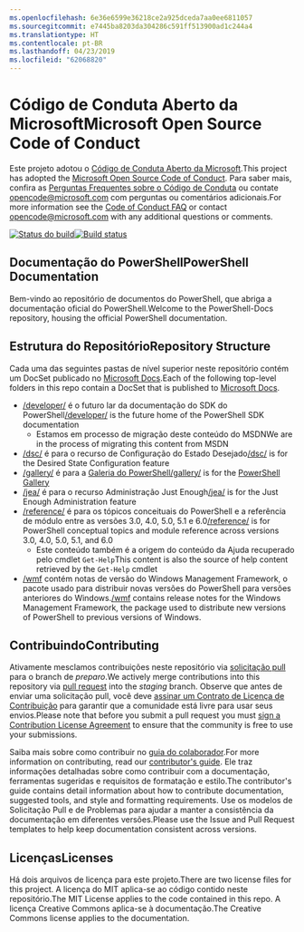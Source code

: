 ```yaml
---
ms.openlocfilehash: 6e36e6599e36218ce2a925dceda7aa0ee6811057
ms.sourcegitcommit: e7445ba8203da304286c591ff513900ad1c244a4
ms.translationtype: HT
ms.contentlocale: pt-BR
ms.lasthandoff: 04/23/2019
ms.locfileid: "62068820"
---
```

# <a name="microsoft-open-source-code-of-conduct"></a><span data-ttu-id="73408-101">Código de Conduta Aberto da Microsoft</span><span class="sxs-lookup"><span data-stu-id="73408-101">Microsoft Open Source Code of Conduct</span></span>

<span data-ttu-id="73408-102">Este projeto adotou o [Código de Conduta Aberto da Microsoft](https://opensource.microsoft.com/codeofconduct/).</span><span class="sxs-lookup"><span data-stu-id="73408-102">This project has adopted the [Microsoft Open Source Code of Conduct](https://opensource.microsoft.com/codeofconduct/).</span></span>
<span data-ttu-id="73408-103">Para saber mais, confira as [Perguntas Frequentes sobre o Código de Conduta](https://opensource.microsoft.com/codeofconduct/faq/) ou contate [opencode@microsoft.com](mailto:opencode@microsoft.com) com perguntas ou comentários adicionais.</span><span class="sxs-lookup"><span data-stu-id="73408-103">For more information see the [Code of Conduct FAQ](https://opensource.microsoft.com/codeofconduct/faq/) or contact [opencode@microsoft.com](mailto:opencode@microsoft.com) with any additional questions or comments.</span></span>

<span data-ttu-id="73408-104">[![Status do build](https://ci.appveyor.com/api/projects/status/onshefxnc4g4pv87/branch/staging?svg=true)](https://ci.appveyor.com/project/PowerShell/powershell-docs/branch/staging)</span><span class="sxs-lookup"><span data-stu-id="73408-104">[![Build status](https://ci.appveyor.com/api/projects/status/onshefxnc4g4pv87/branch/staging?svg=true)](https://ci.appveyor.com/project/PowerShell/powershell-docs/branch/staging)</span></span>

## <a name="powershell-documentation"></a><span data-ttu-id="73408-105">Documentação do PowerShell</span><span class="sxs-lookup"><span data-stu-id="73408-105">PowerShell Documentation</span></span>

<span data-ttu-id="73408-106">Bem-vindo ao repositório de documentos do PowerShell, que abriga a documentação oficial do PowerShell.</span><span class="sxs-lookup"><span data-stu-id="73408-106">Welcome to the PowerShell-Docs repository, housing the official PowerShell documentation.</span></span>

## <a name="repository-structure"></a><span data-ttu-id="73408-107">Estrutura do Repositório</span><span class="sxs-lookup"><span data-stu-id="73408-107">Repository Structure</span></span>

<span data-ttu-id="73408-108">Cada uma das seguintes pastas de nível superior neste repositório contém um DocSet publicado no [Microsoft Docs](https://docs.microsoft.com/powershell).</span><span class="sxs-lookup"><span data-stu-id="73408-108">Each of the following top-level folders in this repo contain a DocSet that is published to [Microsoft Docs](https://docs.microsoft.com/powershell).</span></span>

- <span data-ttu-id="73408-109">[/developer/](https://docs.microsoft.com/powershell/developer/) é o futuro lar da documentação do SDK do PowerShell</span><span class="sxs-lookup"><span data-stu-id="73408-109">[/developer/](https://docs.microsoft.com/powershell/developer/) is the future home of the PowerShell SDK documentation</span></span>
  - <span data-ttu-id="73408-110">Estamos em processo de migração deste conteúdo do MSDN</span><span class="sxs-lookup"><span data-stu-id="73408-110">We are in the process of migrating this content from MSDN</span></span>
- <span data-ttu-id="73408-111">[/dsc/](https://docs.microsoft.com/powershell/dsc/) é para o recurso de Configuração do Estado Desejado</span><span class="sxs-lookup"><span data-stu-id="73408-111">[/dsc/](https://docs.microsoft.com/powershell/dsc/) is for the Desired State Configuration feature</span></span>
- <span data-ttu-id="73408-112">[/gallery/](https://docs.microsoft.com/powershell/gallery) é para a [Galeria do PowerShell](https://www.powershellgallery.com/)</span><span class="sxs-lookup"><span data-stu-id="73408-112">[/gallery/](https://docs.microsoft.com/powershell/gallery) is for the [PowerShell Gallery](https://www.powershellgallery.com/)</span></span>
- <span data-ttu-id="73408-113">[/jea/](https://docs.microsoft.com/powershell/jea/) é para o recurso Administração Just Enough</span><span class="sxs-lookup"><span data-stu-id="73408-113">[/jea/](https://docs.microsoft.com/powershell/jea/) is for the Just Enough Administration feature</span></span>
- <span data-ttu-id="73408-114">[/reference/](https://docs.microsoft.com/powershell/scripting/) é para os tópicos conceituais do PowerShell e a referência de módulo entre as versões 3.0, 4.0, 5.0, 5.1 e 6.0</span><span class="sxs-lookup"><span data-stu-id="73408-114">[/reference/](https://docs.microsoft.com/powershell/scripting/) is for PowerShell conceptual topics and module reference across versions 3.0, 4.0, 5.0, 5.1, and 6.0</span></span>
  - <span data-ttu-id="73408-115">Este conteúdo também é a origem do conteúdo da Ajuda recuperado pelo cmdlet `Get-Help`</span><span class="sxs-lookup"><span data-stu-id="73408-115">This content is also the source of help content retrieved by the `Get-Help` cmdlet</span></span>
- <span data-ttu-id="73408-116">[/wmf](https://docs.microsoft.com/powershell/wmf/readme) contém notas de versão do Windows Management Framework, o pacote usado para distribuir novas versões do PowerShell para versões anteriores do Windows.</span><span class="sxs-lookup"><span data-stu-id="73408-116">[/wmf](https://docs.microsoft.com/powershell/wmf/readme) contains release notes for the Windows Management Framework, the package used to distribute new versions of PowerShell to previous versions of Windows.</span></span>

## <a name="contributing"></a><span data-ttu-id="73408-117">Contribuindo</span><span class="sxs-lookup"><span data-stu-id="73408-117">Contributing</span></span>

<span data-ttu-id="73408-118">Ativamente mesclamos contribuições neste repositório via [solicitação pull](https://help.github.com/articles/using-pull-requests/) para o branch de *preparo*.</span><span class="sxs-lookup"><span data-stu-id="73408-118">We actively merge contributions into this repository via [pull request](https://help.github.com/articles/using-pull-requests/) into the *staging* branch.</span></span>
<span data-ttu-id="73408-119">Observe que antes de enviar uma solicitação pull, você deve [assinar um Contrato de Licença de Contribuição](https://cla.microsoft.com/) para garantir que a comunidade está livre para usar seus envios.</span><span class="sxs-lookup"><span data-stu-id="73408-119">Please note that before you submit a pull request you must [sign a Contribution License Agreement](https://cla.microsoft.com/) to ensure that the community is free to use your submissions.</span></span>

<span data-ttu-id="73408-120">Saiba mais sobre como contribuir no [guia do colaborador](CONTRIBUTING.md).</span><span class="sxs-lookup"><span data-stu-id="73408-120">For more information on contributing, read our [contributor's guide](CONTRIBUTING.md).</span></span>
<span data-ttu-id="73408-121">Ele traz informações detalhadas sobre como contribuir com a documentação, ferramentas sugeridas e requisitos de formatação e estilo.</span><span class="sxs-lookup"><span data-stu-id="73408-121">The contributor's guide contains detail information about how to contribute documentation, suggested tools, and style and formatting requirements.</span></span>
<span data-ttu-id="73408-122">Use os modelos de Solicitação Pull e de Problemas para ajudar a manter a consistência da documentação em diferentes versões.</span><span class="sxs-lookup"><span data-stu-id="73408-122">Please use the Issue and Pull Request templates to help keep documentation consistent across versions.</span></span>

## <a name="licenses"></a><span data-ttu-id="73408-123">Licenças</span><span class="sxs-lookup"><span data-stu-id="73408-123">Licenses</span></span>

<span data-ttu-id="73408-124">Há dois arquivos de licença para este projeto.</span><span class="sxs-lookup"><span data-stu-id="73408-124">There are two license files for this project.</span></span>
<span data-ttu-id="73408-125">A licença do MIT aplica-se ao código contido neste repositório.</span><span class="sxs-lookup"><span data-stu-id="73408-125">The MIT License applies to the code contained in this repo.</span></span>
<span data-ttu-id="73408-126">A licença Creative Commons aplica-se à documentação.</span><span class="sxs-lookup"><span data-stu-id="73408-126">The Creative Commons license applies to the documentation.</span></span>